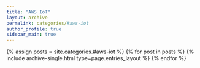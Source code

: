 ```yaml
---
title: "AWS IoT"
layout: archive
permalink: categories/#aws-iot
author_profile: true
sidebar_main: true
---
```



{% assign posts = site.categories.#aws-iot %}
{% for post in posts %} {% include archive-single.html type=page.entries_layout %} {% endfor %}
